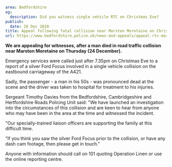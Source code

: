 ```yaml
area: Bedfordshire
og:
  description: Did you witness single vehicle RTC on Christmas Eve?
publish:
  date: 26 Dec 2020
title: Appeal following fatal collision near Marston Moretaine on Christmas Eve
url: https://www.bedfordshire.police.uk/news-and-appeals/appeal-rtc-marstonmoretaine-dec20
```

**We are appealing for witnesses, after a man died in road traffic collision near Marston Moretaine on Thursday (24 December).**

Emergency services were called just after 7.35pm on Christmas Eve to a report of a silver Ford Focus involved in a single vehicle collision on the eastbound carriageway of the A421.

Sadly, the passenger - a man in his 50s - was pronounced dead at the scene and the driver was taken to hospital for treatment to his injuries.

Sergeant Timothy Davies from the Bedfordshire, Cambridgeshire and Hertfordshire Roads Policing Unit said: "We have launched an investigation into the circumstances of this collision and are keen to hear from anyone who may have been in the area at the time and witnessed the incident.

"Our specially-trained liaison officers are supporting the family at this difficult time.

"If you think you saw the silver Ford Focus prior to the collision, or have any dash cam footage, then please get in touch."

Anyone with information should call on 101 quoting Operation Linen or use the online reporting centre.
